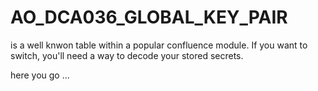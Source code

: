 # AO_DCA036_GLOBAL_KEY_PAIR 

is a well knwon table within a popular confluence module.
If you want to switch, you'll need a way to decode your stored secrets.

here you go ...
